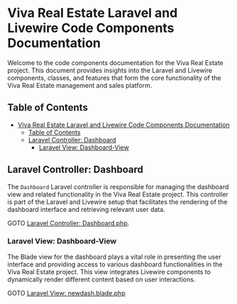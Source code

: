 # Viva Real Estate Laravel and Livewire Code Components Documentation

Welcome to the code components documentation for the Viva Real Estate project. This document provides insights into the Laravel and Livewire components, classes, and features that form the core functionality of the Viva Real Estate management and sales platform.

## Table of Contents

- [Viva Real Estate Laravel and Livewire Code Components Documentation](#viva-real-estate-laravel-and-livewire-code-components-documentation)
  - [Table of Contents](#table-of-contents)
  - [Laravel Controller: Dashboard](#laravel-controller-dashboard)
    - [Laravel View: Dashboard-View](#laravel-view-dashboard-view)

## Laravel Controller: Dashboard

The `Dashboard` Laravel controller is responsible for managing the dashboard view and related functionality in the Viva Real Estate project. This controller is part of the Laravel and Livewire setup that facilitates the rendering of the dashboard interface and retrieving relevant user data.

GOTO [Laravel Controller: Dashboard.php](Dashboard/index.md).

### Laravel View: Dashboard-View

The Blade view for the dashboard plays a vital role in presenting the user interface and providing access to various dashboard functionalities in the Viva Real Estate project. This view integrates Livewire components to dynamically render different content based on user interactions.

GOTO [Laravel View: newdash.blade.php](Dashboard/view.md)
